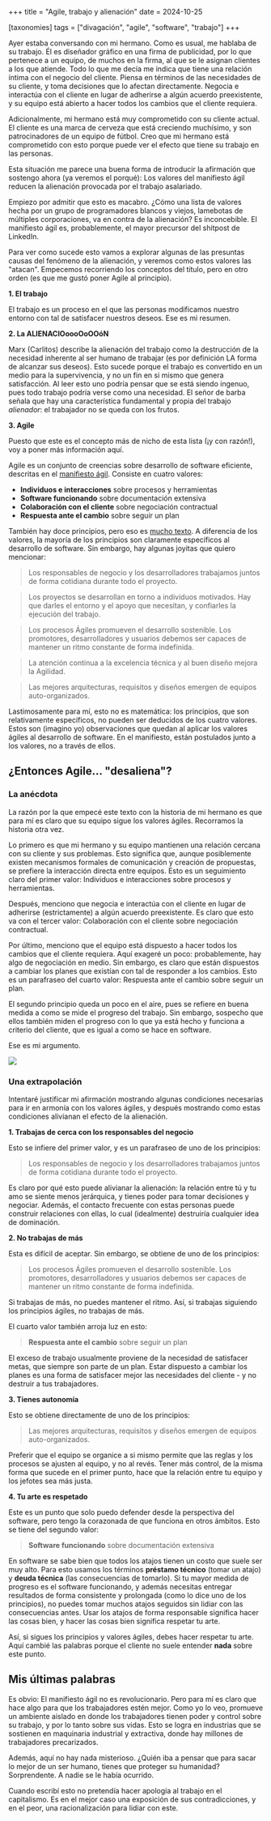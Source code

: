 +++
title = "Agile, trabajo y alienación"
date = 2024-10-25

[taxonomies]
tags = ["divagación", "agile", "software", "trabajo"]
+++

Ayer estaba conversando con mi hermano. Como es usual, me hablaba de su trabajo. Él es diseñador gráfico en una firma de publicidad, por lo que pertenece a un equipo, de muchos en la firma, al que se le asignan clientes a los que atiende. Todo lo que me decía me indica que tiene una relación íntima con el negocio del cliente. Piensa en términos de las necesidades de su cliente, y toma decisiones que lo afectan directamente. Negocia e interactúa con el cliente en lugar de adherirse a algún acuerdo preexistente, y su equipo está abierto a hacer todos los cambios que el cliente requiera.

Adicionalmente, mi hermano está muy comprometido con su cliente actual. El cliente es una marca de cerveza que está creciendo muchísimo, y son patrocinadores de un equipo de fútbol. Creo que mi hermano está comprometido con esto porque puede ver el efecto que tiene su trabajo en las personas.

Esta situación me parece una buena forma de introducir la afirmación que sostengo ahora (ya veremos el porqué): Los valores del manifiesto ágil reducen la alienación provocada por el trabajo asalariado.

Empiezo por admitir que esto es macabro. ¿Cómo una lista de valores hecha por un grupo de programadores blancos y viejos, lamebotas de múltiples corporaciones, va en contra de la alienación? Es inconcebible. El manifiesto ágil es, probablemente, el mayor precursor del shitpost de LinkedIn.

Para ver como sucede esto vamos a explorar algunas de las presuntas causas del fenómeno de la alienación, y veremos como estos valores las "atacan". Empecemos recorriendo los conceptos del título, pero en otro orden (es que me gustó poner Agile al principio).

**1. El trabajo**

El trabajo es un proceso en el que las personas modificamos nuestro entorno con tal de satisfacer nuestros deseos. Ese es mi resumen.

**2. La ALIENACIOoooOoOOóN**

Marx (Carlitos) describe la alienación del trabajo como la destrucción de la necesidad inherente al ser humano de trabajar (es por definición LA forma de alcanzar sus deseos). Esto sucede porque el trabajo es convertido en un medio para la supervivencia, y no un fin en si mismo que genera satisfacción. Al leer esto uno podría pensar que se está siendo ingenuo, pues todo trabajo podría verse como una necesidad. El señor de barba señala que hay una característica fundamental y propia del trabajo *alienador*: el trabajador no se queda con los frutos.

**3. Agile**

Puesto que este es el concepto más de nicho de esta lista (¡y con razón!), voy a poner más información aquí.

Agile es un conjunto de creencias sobre desarrollo de software eficiente, descritas en el [manifiesto ágil](https://agilemanifesto.org/iso/es/manifesto.html). Consiste en cuatro valores:

- **Individuos e interacciones** sobre procesos y herramientas
- **Software funcionando** sobre documentación extensiva
- **Colaboración con el cliente** sobre negociación contractual
- **Respuesta ante el cambio** sobre seguir un plan

También hay doce principios, pero eso es [mucho texto](https://agilemanifesto.org/iso/es/principles.html). A diferencia de los valores, la mayoría de los principios son claramente específicos al desarrollo de software. Sin embargo, hay algunas joyitas que quiero mencionar:

> Los responsables de negocio y los desarrolladores trabajamos juntos de forma cotidiana durante todo el proyecto.

> Los proyectos se desarrollan en torno a individuos motivados. Hay que darles el entorno y el apoyo que necesitan, y confiarles la ejecución del trabajo.

> Los procesos Ágiles promueven el desarrollo sostenible. Los promotores, desarrolladores y usuarios debemos ser capaces de mantener un ritmo constante de forma indefinida.

> La atención continua a la excelencia técnica y al buen diseño mejora la Agilidad.

> Las mejores arquitecturas, requisitos y diseños emergen de equipos auto-organizados.

Lastimosamente para mí, esto no es matemática: los principios, que son relativamente específicos, no pueden ser deducidos de los cuatro valores. Estos son (imagino yo) observaciones que quedan al aplicar los valores ágiles al desarrollo de software. En el manifiesto, están postulados junto a los valores, no a través de ellos.

## ¿Entonces Agile... "desaliena"?

### La anécdota

La razón por la que empecé este texto con la historia de mi hermano es que para mí es claro que su equipo sigue los valores ágiles. Recorramos la historia otra vez.

Lo primero es que mi hermano y su equipo mantienen una relación cercana con su cliente y sus problemas. Esto significa que, aunque posiblemente existen mecanismos formales de comunicación y creación de propuestas, se prefiere la interacción directa entre equipos. Esto es un seguimiento claro del primer valor: Individuos e interacciones sobre procesos y herramientas.

Después, menciono que negocia e interactúa con el cliente en lugar de adherirse (estrictamente) a algún acuerdo preexistente. Es claro que esto va con el tercer valor: Colaboración con el cliente sobre negociación contractual.

Por último, menciono que el equipo está dispuesto a hacer todos los cambios que el cliente requiera. Aquí exageré un poco: probablemente, hay algo de negociación en medio. Sin embargo, es claro que están dispuestos a cambiar los planes que existían con tal de responder a los cambios. Esto es un parafraseo del cuarto valor: Respuesta ante el cambio sobre seguir un plan.

El segundo principio queda un poco en el aire, pues se refiere en buena medida a como se mide el progreso del trabajo. Sin embargo, sospecho que ellos también miden el progreso con lo que ya está hecho y funciona a criterio del cliente, que es igual a como se hace en software.

Ese es mi argumento.

![](https://encrypted-tbn0.gstatic.com/images?q=tbn:ANd9GcQrzZw0m70XLrk-C2Jv3fXFUsjuOz4d0m7pbA&s)

### Una extrapolación

Intentaré justificar mi afirmación mostrando algunas condiciones necesarias para ir en armonía con los valores ágiles, y después mostrando como estas condiciones alivianan el efecto de la alienación.

**1. Trabajas de cerca con los responsables del negocio**

Esto se infiere del primer valor, y es un parafraseo de uno de los principios:

> Los responsables de negocio y los desarrolladores trabajamos juntos de forma cotidiana durante todo el proyecto.

Es claro por qué esto puede alivianar la alienación: la relación entre tú y tu amo se siente menos jerárquica, y tienes poder para tomar decisiones y negociar. Además, el contacto frecuente con estas personas puede construir relaciones con ellas, lo cual (idealmente) destruiría cualquier idea de dominación.

**2. No trabajas de más**

Esta es difícil de aceptar. Sin embargo, se obtiene de uno de los principios:

> Los procesos Ágiles promueven el desarrollo sostenible. Los promotores, desarrolladores y usuarios debemos ser capaces de mantener un ritmo constante de forma indefinida.

Si trabajas de más, no puedes mantener el ritmo. Así, si trabajas siguiendo los principios ágiles, no trabajas de más.

El cuarto valor también arroja luz en esto:

> **Respuesta ante el cambio** sobre seguir un plan

El exceso de trabajo usualmente proviene de la necesidad de satisfacer metas, que siempre son parte de un plan. Estar dispuesto a cambiar los planes es una forma de satisfacer mejor las necesidades del cliente - y no destruir a tus trabajadores.

**3. Tienes autonomía**

Esto se obtiene directamente de uno de los principios:

> Las mejores arquitecturas, requisitos y diseños emergen de equipos auto-organizados.

Preferir que el equipo se organice a si mismo permite que las reglas y los procesos se ajusten al equipo, y no al revés. Tener más control, de la misma forma que sucede en el primer punto, hace que la relación entre tu equipo y los jefotes sea más justa.

**4. Tu arte es respetado**

Este es un punto que solo puedo defender desde la perspectiva del software, pero tengo la corazonada de que funciona en otros ámbitos. Esto se tiene del segundo valor:

> **Software funcionando** sobre documentación extensiva

En software se sabe bien que todos los atajos tienen un costo que suele ser muy alto. Para esto usamos los términos **préstamo técnico** (tomar un atajo) y **deuda técnica** (las consecuencias de tomarlo). Si tu mayor medida de progreso es el software funcionando, y además necesitas entregar resultados de forma consistente y prolongada (como lo dice uno de los principios), no puedes tomar muchos atajos seguidos sin lidiar con las consecuencias antes. Usar los atajos de forma responsable significa hacer las cosas bien, y hacer las cosas bien significa respetar tu arte.

Así, si sigues los principios y valores ágiles, debes hacer respetar tu arte. Aquí cambié las palabras porque el cliente no suele entender **nada** sobre este punto.

## Mis últimas palabras

Es obvio: El manifiesto ágil no es revolucionario. Pero para mí es claro que hace algo para que los trabajadores estén mejor. Como yo lo veo, promueve un ambiente aislado en donde los trabajadores tienen poder y control sobre su trabajo, y por lo tanto sobre sus vidas. Esto se logra en industrias que se sostienen en maquinaria industrial y extractiva, donde hay millones de trabajadores precarizados.

Además, aquí no hay nada misterioso. ¿Quién iba a pensar que para sacar lo mejor de un ser humano, tienes que proteger su humanidad? Sorprendente. A nadie se le había ocurrido.

Cuando escribí esto no pretendía hacer apología al trabajo en el capitalismo. Es en el mejor caso una exposición de sus contradicciones, y en el peor, una racionalización para lidiar con este.
